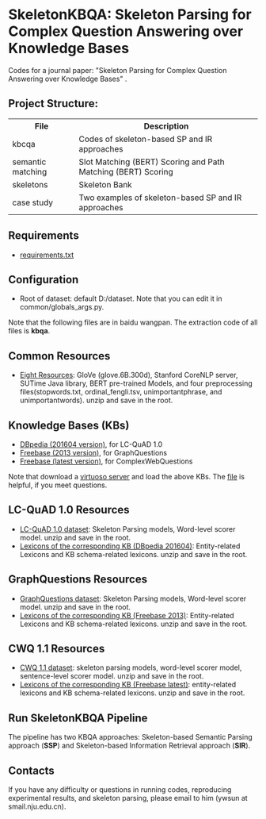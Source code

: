# SkeletonKBQA: Skeleton Parsing for Complex Question Answering over Knowledge Bases

Codes for a journal paper: "Skeleton Parsing for Complex Question Answering over Knowledge Bases" . 

## Project Structure:

<table>
    <tr>
        <th>File</th><th>Description</th>
    </tr>
    <tr>
        <td>kbcqa</td><td>Codes of skeleton-based SP and IR approaches</td>
    </tr>
	<tr>
        <td>semantic matching</td><td>Slot Matching (BERT) Scoring and Path Matching (BERT) Scoring</td>
    </tr>
    <tr>
        <td>skeletons</td><td>Skeleton Bank</td>
    </tr>
	<tr>
        <td>case study</td><td>Two examples of skeleton-based SP and IR approaches</td>
    </tr>
</table>


## Requirements
* [requirements.txt](https://github.com/nju-websoft/SkeletonKBQA/tree/main/kbcqa/requirements.txt)


## Configuration
* Root of dataset: default D:/dataset. Note that you can edit it in common/globals_args.py. 


Note that the following files are in baidu wangpan. The extraction code of all files is **kbqa**.


## Common Resources
* [Eight Resources](https://pan.baidu.com/s/1__BBXhEvUuRfqdurofHooQ): GloVe (glove.6B.300d), Stanford CoreNLP server, SUTime Java library, BERT pre-trained Models, and four preprocessing files(stopwords.txt, ordinal_fengli.tsv, unimportantphrase, and unimportantwords). unzip and save in the root.


## Knowledge Bases (KBs)
* [DBpedia (201604 version)](https://pan.baidu.com/s/1byImrmRmOJC-EfYGwvcmOw), for LC-QuAD 1.0
* [Freebase (2013 version)](https://pan.baidu.com/s/1FWwv1R_7JtO_mpk_6pL_TQ), for GraphQuestions
* [Freebase (latest version)](https://pan.baidu.com/s/1CCxljj_yH9S3Y4Zeh6epmw), for ComplexWebQuestions


Note that download a [virtuoso server](http://vos.openlinksw.com/owiki/wiki/VOS) and load the above KBs. The [file](http://ws.nju.edu.cn/blog/2017/03/virtuoso%E5%AE%89%E8%A3%85%E5%92%8C%E5%AF%BC%E5%85%A5%E6%95%B0%E6%8D%AE/) is helpful, if you meet questions.


## LC-QuAD 1.0 Resources
* [LC-QuAD 1.0 dataset](https://pan.baidu.com/s/106vC73W9WKXyuuFcaoPIuQ): Skeleton Parsing models, Word-level scorer model. unzip and save in the root.
* [Lexicons of the corresponding KB (DBpedia 201604)](https://pan.baidu.com/s/1VfF7O0TDRCKiZxqxRpQ8fQ): Entity-related Lexicons and KB schema-related lexicons. unzip and save in the root.

## GraphQuestions Resources
* [GraphQuestions dataset](https://pan.baidu.com/s/106vC73W9WKXyuuFcaoPIuQ): Skeleton Parsing models, Word-level scorer model. unzip and save in the root.
* [Lexicons of the corresponding KB (Freebase 2013)](https://pan.baidu.com/s/1VfF7O0TDRCKiZxqxRpQ8fQ): Entity-related Lexicons and KB schema-related lexicons. unzip and save in the root.

## CWQ 1.1 Resources
* [CWQ 1.1 dataset](https://pan.baidu.com/s/1N_WBCmoQIvNCk_W4oFHeKA): skeleton parsing models, word-level scorer model, sentence-level scorer model. unzip and save in the root.
* [Lexicons of the corresponding KB (Freebase latest)](https://pan.baidu.com/s/146e7C4LCrNiQJp6urZU_ZQ): entity-related lexicons and KB schema-related lexicons. unzip and save in the root.

## Run SkeletonKBQA Pipeline
The pipeline has two KBQA approaches: Skeleton-based Semantic Parsing approach (**SSP**) and Skeleton-based Information Retrieval approach (**SIR**).


## Contacts
If you have any difficulty or questions in running codes, reproducing experimental results, and skeleton parsing, please email to him (ywsun at smail.nju.edu.cn). 



